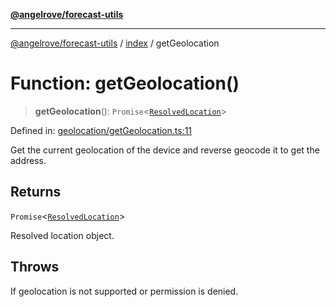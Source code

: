 [**@angelrove/forecast-utils**](../../README.md)

***

[@angelrove/forecast-utils](../../README.md) / [index](../README.md) / getGeolocation

# Function: getGeolocation()

> **getGeolocation**(): `Promise`\<[`ResolvedLocation`](../../Geolocation/type-aliases/ResolvedLocation.md)\>

Defined in: [geolocation/getGeolocation.ts:11](https://github.com/angelrove/forecast-utils/blob/c8671c08665caf44781ca994161c6a147044eefe/src/geolocation/getGeolocation.ts#L11)

Get the current geolocation of the device and reverse geocode it to get the address.

## Returns

`Promise`\<[`ResolvedLocation`](../../Geolocation/type-aliases/ResolvedLocation.md)\>

Resolved location object.

## Throws

If geolocation is not supported or permission is denied.
